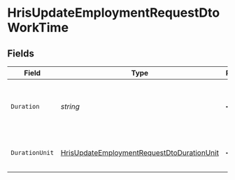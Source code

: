 # HrisUpdateEmploymentRequestDtoWorkTime


## Fields

| Field                                                                                                               | Type                                                                                                                | Required                                                                                                            | Description                                                                                                         | Example                                                                                                             |
| ------------------------------------------------------------------------------------------------------------------- | ------------------------------------------------------------------------------------------------------------------- | ------------------------------------------------------------------------------------------------------------------- | ------------------------------------------------------------------------------------------------------------------- | ------------------------------------------------------------------------------------------------------------------- |
| `Duration`                                                                                                          | *string*                                                                                                            | :heavy_minus_sign:                                                                                                  | The work time duration in ISO 8601 duration format                                                                  | P0Y0M0DT8H0M0S                                                                                                      |
| `DurationUnit`                                                                                                      | [HrisUpdateEmploymentRequestDtoDurationUnit](../../Models/Components/HrisUpdateEmploymentRequestDtoDurationUnit.md) | :heavy_minus_sign:                                                                                                  | The duration unit of the work time                                                                                  | month                                                                                                               |